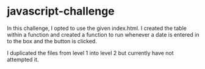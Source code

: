 # javascript-challenge

In this challenge, I opted to use the given index.html. I created the table within a function and created a function to run whenever a date is entered in to the box and the button is clicked. 

I duplicated the files from level 1 into level 2 but currently have not attempted it.
